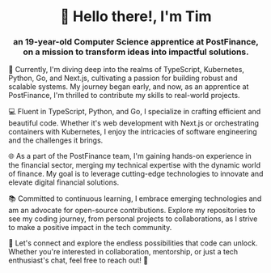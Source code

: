 <h1 align="center">👋 Hello there!, I'm Tim</h1>
<h3 align="center">an 19-year-old Computer Science apprentice at PostFinance, on a mission to transform ideas into impactful solutions.</h3>  


🚀 Currently, I'm diving deep into the realms of TypeScript, Kubernetes, Python, Go, and Next.js, cultivating a passion for building robust and scalable systems. My journey began early, and now, as an apprentice at PostFinance, I'm thrilled to contribute my skills to real-world projects.

💻 Fluent in TypeScript, Python, and Go, I specialize in crafting efficient and beautiful code. Whether it's web development with Next.js or orchestrating containers with Kubernetes, I enjoy the intricacies of software engineering and the challenges it brings.

🌐 As a part of the PostFinance team, I'm gaining hands-on experience in the financial sector, merging my technical expertise with the dynamic world of finance. My goal is to leverage cutting-edge technologies to innovate and elevate digital financial solutions.

📚 Committed to continuous learning, I embrace emerging technologies and am an advocate for open-source contributions. Explore my repositories to see my coding journey, from personal projects to collaborations, as I strive to make a positive impact in the tech community.

🔗 Let's connect and explore the endless possibilities that code can unlock. Whether you're interested in collaboration, mentorship, or just a tech enthusiast's chat, feel free to reach out! 🌟
